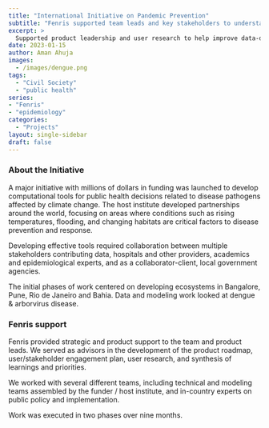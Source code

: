 ```yaml
---
title: "International Initiative on Pandemic Prevention"
subtitle: "Fenris supported team leads and key stakeholders to understand incentives and product design"
excerpt: >
  Supported product leadership and user research to help improve data-driven public health tools related to arbovirus disease affected by climate-change. Worked with teams in the Washington DC, Bangalore, Pune, and Rio de Janeiro.
date: 2023-01-15
author: Aman Ahuja
images:
  - /images/dengue.png
tags:
  - "Civil Society"
  - "public health"
series:
- "Fenris"
- "epidemiology"
categories: 
  - "Projects"
layout: single-sidebar
draft: false
---
```


### About the Initiative

A major initiative with millions of dollars in funding was launched to develop computational tools for public health decisions related to disease pathogens affected by climate change. The host institute developed partnerships around the world, focusing on areas where conditions such as rising temperatures, flooding, and changing habitats are critical factors to disease prevention and response. 

Developing effective tools required collaboration between multiple stakeholders contributing data, hospitals and other providers, academics and epidemiological experts, and as a collaborator-client, local government agencies. 

The initial phases of work centered on developing ecosystems in Bangalore, Pune, Rio de Janeiro and Bahia. Data and modeling work looked at dengue & arborvirus disease. 

### Fenris support

Fenris provided strategic and product support to the team and product leads. We served as advisors in the development of the product roadmap, user/stakeholder engagement plan, user research, and synthesis of learnings and priorities. 

We worked with several different teams, including technical and modeling teams assembled by the funder / host institute, and in-country experts on public policy and implementation.

Work was executed in two phases over nine months. 
